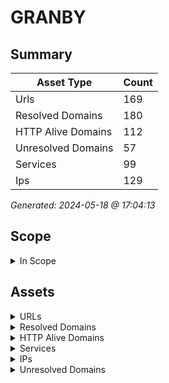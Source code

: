 # GRANBY

## Summary

| Asset Type | Count |
|------------|-------|
|Urls|169|
|Resolved Domains|180|
|HTTP Alive Domains|112|
|Unresolved Domains|57|
|Services|99|
|Ips|129|

*Generated: 2024-05-18 @ 17:04:13*

## Scope

<details>
  <summary>In Scope</summary>

- *.jagranby.com
- *.villegranby.net
- *.granbymultisport.com
- *.ville.granby.qc.ca
- *.vccgranby.org
- *.palace.qc.ca
- *.tourismegranby.com
- *.granbymultisports.com
- *.gmsgranby.org
- *.granby.ca
- *.complexeartopex.com
- *.granbymultisports.org
- *.cinlb.org
- *.couleursurbaines.com
- *.couleursurbaines.ca
- *.cdctgranbyregion.com
- *.granbymultisport.ca
- *.granbymultisports.ca
- jagranby.com
- villegranby.net
- granbymultisport.com
- ville.granby.qc.ca
- vccgranby.org
- palace.qc.ca
- tourismegranby.com
- granbymultisports.com
- gmsgranby.org
- granby.ca
- complexeartopex.com
- granbymultisports.org
- cinlb.org
- couleursurbaines.com
- couleursurbaines.ca
- cdctgranbyregion.com
- granbymultisport.ca
- granbymultisports.ca

</details>

## Assets

<details>
  <summary>URLs</summary>

| URL | StatusCode | Title | Location | Techs |
|-----|------------|-------|----------|-------|
| http://alerte.granby.ca:80 | 302 | Document | https://granby.omnivigil.com | ['microsoft_asp.net', 'iis:10.0', 'windows_server'] |
| http://apps.granby.ca:80 | 200 | Ville | N/A | ['microsoft_asp.net', 'iis:10.0', 'windows_server'] |
| http://autodiscover.cdctgranbyregion.com:80 | N/A | N/A | N/A | ['microsoft_asp.net', 'iis:10.0', 'windows_server'] |
| http://autodiscover.cinlb.org:80 | N/A | N/A | N/A | ['microsoft_asp.net', 'iis:10.0', 'windows_server'] |
| http://autodiscover.granby.ca:80 | N/A | N/A | N/A | ['microsoft_asp.net', 'iis:10.0', 'windows_server'] |
| http://autodiscover.granbymultisports.org:80 | N/A | N/A | N/A | ['microsoft_asp.net', 'iis:10.0', 'windows_server'] |
| http://autodiscover.palace.qc.ca:80 | N/A | N/A | N/A | ['microsoft_asp.net', 'iis:10.0', 'windows_server'] |
| http://autodiscover.tourismegranby.com:80 | N/A | N/A | N/A | ['microsoft_asp.net', 'iis:10.0', 'windows_server'] |
| http://autodiscover.vccgranby.org:80 | N/A | N/A | N/A | ['microsoft_asp.net', 'iis:10.0', 'windows_server'] |
| http://autodiscover.ville.granby.qc.ca:80 | N/A | N/A | N/A | ['microsoft_asp.net', 'iis:10.0', 'windows_server'] |
| http://biblio.granby.ca:80 | 308 | 308 | https://biblio.granby.ca | [] |
| http://biblio.ville.granby.qc.ca:80 | 301 | 301 | https://biblio.granby.ca/ | [] |
| http://cadg-portes-ouvertes.granby.ca:8084 | 200 | Apache | N/A | [] |
| http://cadg.granby.ca:80 | N/A | N/A | N/A | ['microsoft_asp.net', 'iis:10.0', 'windows_server'] |
| http://catalogue.granby.ca:80 | 302 | Document | https://gran.ent.sirsidynix.net/client/fr_CA/general | ['microsoft_asp.net', 'iis:10.0', 'windows_server'] |
| http://cinlb.org:80 | 301 | 301 | https://cinlb.org/ | nginx |
| http://click.mail.palace.qc.ca:80 | N/A | N/A | N/A | [] |
| http://cloud.mail.palace.qc.ca:80 | 404 | 404 | N/A | [] |
| http://complexeartopex.com:80 | N/A | N/A | N/A | apache_http_server |
| http://contact.granby.ca:80 | 403 | 403 | N/A | ['microsoft_asp.net', 'iis:10.0', 'windows_server'] |
| http://contact.ville.granby.qc.ca:80 | 403 | 403 | N/A | ['microsoft_asp.net', 'iis:10.0', 'windows_server'] |
| http://couleursurbaines.ca:80 | N/A | N/A | N/A | ['php:5.4.9', 'apache_http_server:2.2.22', 'ubuntu'] |
| http://couleursurbaines.com:80 | N/A | N/A | N/A | ['php:5.4.9', 'apache_http_server:2.2.22', 'ubuntu'] |
| http://cpanel.granbymultisports.ca:80 | N/A | N/A | N/A | apache_http_server |
| http://cpcalendars.granbymultisports.ca:80 | N/A | N/A | N/A | [] |
| http://cpcontacts.granbymultisports.ca:80 | N/A | N/A | N/A | [] |
| http://emplois.granby.ca:80 | N/A | N/A | N/A | ['microsoft_asp.net', 'iis:10.0', 'windows_server'] |
| http://esri.granby.ca:80 | 200 | IIS | N/A | ['microsoft_asp.net', 'iis:8.5', 'windows_server'] |
| http://esri.ville.granby.qc.ca:80 | 200 | IIS | N/A | ['microsoft_asp.net', 'iis:8.5', 'windows_server'] |
| http://gmsgranby.org:80 | N/A | N/A | N/A | [] |
| http://granby.ca:80 | 308 | 308 | https://granby.ca | [] |
| http://granbymultisport.ca:80 | N/A | N/A | N/A | ['php:5.4.9', 'apache_http_server:2.2.22', 'ubuntu'] |
| http://granbymultisport.com:80 | N/A | N/A | N/A | ['php:5.4.9', 'apache_http_server:2.2.22', 'ubuntu'] |
| http://granbymultisports.ca:80 | N/A | N/A | N/A | apache_http_server |
| http://granbymultisports.com:80 | N/A | N/A | N/A | ['php:5.4.9', 'apache_http_server:2.2.22', 'ubuntu'] |
| http://image.mail.palace.qc.ca:80 | 403 | Access | N/A | [] |
| http://images.granby.ca:80 | 403 | 403 | N/A | apache_http_server |
| http://impression.granby.ca:80 | 302 | Document | https://papercut.granby.ca:9192/ | ['microsoft_asp.net', 'iis:10.0', 'windows_server'] |
| http://incendie.granby.ca:80 | 308 | 308 | https://incendie.granby.ca | [] |
| http://jagranby.com:80 | N/A | N/A | N/A | ['react', 'hsts', 'wix'] |
| http://jagranby.com:82 | N/A | N/A | N/A | ['react', 'hsts', 'wix'] |
| http://mail.granbymultisports.ca:80 | N/A | N/A | N/A | apache_http_server |
| http://osx.granby.ca:80 | 200 | macOS | N/A | ['unix', 'apache_http_server:2.4.48'] |
| http://osx.ville.granby.qc.ca:80 | 200 | macOS | N/A | ['unix', 'apache_http_server:2.4.48'] |
| http://palace.qc.ca:80 | 200 | Page | N/A | ['microsoft_asp.net', 'iis:8.0', 'windows_server'] |
| http://portail.cinlb.org:80 | 301 | 301 | https://portail.cinlb.org/ | nginx |
| http://preprod.tourismegranby.com:80 | 301 | 301 | https://preprod.tourismegranby.com/ | litespeed |
| http://s27-14.ville.granby.qc.ca:80 | 403 | 403 | N/A | ['microsoft_asp.net', 'iis:10.0', 'windows_server'] |
| http://s27-42.ville.granby.qc.ca:80 | 301 | 301 | https://taxibus.granby.ca/ | apache_http_server |
| http://s27-62.ville.granby.qc.ca:80 | 200 | macOS | N/A | ['unix', 'apache_http_server:2.4.48'] |
| http://support.granby.ca:80 | N/A | N/A | N/A | ['microsoft_asp.net', 'iis:10.0', 'windows_server'] |
| http://taxibus.granby.ca:80 | 301 | 301 | https://taxibus.granby.ca/ | apache_http_server |
| http://taxibus.ville.granby.qc.ca:80 | 301 | 301 | https://taxibus.granby.ca/ | apache_http_server |
| http://tourismegranby.com:80 | N/A | N/A | N/A | ['microsoft_asp.net', 'iis:8.0', 'windows_server'] |
| http://vccgranby.org:80 | N/A | N/A | N/A | ['react', 'hsts', 'wix'] |
| http://vccgranby.org:82 | N/A | N/A | N/A | ['react', 'hsts', 'wix'] |
| http://view.mail.palace.qc.ca:80 | N/A | N/A | N/A | [] |
| http://ville.granby.qc.ca:80 | 301 | 301 | https://granby.ca/ | [] |
| http://wallace.granby.ca:80 | 308 | 308 | https://wallace.granby.ca | [] |
| http://webdisk.granbymultisports.ca:80 | N/A | N/A | N/A | [] |
| http://webmail.granbymultisports.ca:80 | N/A | N/A | N/A | apache_http_server |
| http://www.biblio.granby.ca:80 | 301 | 301 | https://biblio.granby.ca/ | [] |
| http://www.biblio.ville.granby.qc.ca:80 | 301 | 301 | https://biblio.granby.ca/ | [] |
| http://www.cinlb.org:80 | 301 | 301 | https://cinlb.org/ | nginx |
| http://www.complexeartopex.com:80 | N/A | N/A | N/A | apache_http_server |
| http://www.couleursurbaines.ca:80 | N/A | N/A | N/A | ['php:5.4.9', 'apache_http_server:2.2.22', 'ubuntu'] |
| http://www.couleursurbaines.com:80 | N/A | N/A | N/A | ['php:5.4.9', 'apache_http_server:2.2.22', 'ubuntu'] |
| http://www.gmsgranby.org:80 | N/A | N/A | N/A | [] |
| http://www.granby.ca:80 | 301 | 301 | https://granby.ca/ | [] |
| http://www.granbymultisport.ca:80 | N/A | N/A | N/A | ['php:5.4.9', 'apache_http_server:2.2.22', 'ubuntu'] |
| http://www.granbymultisport.com:80 | N/A | N/A | N/A | ['php:5.4.9', 'apache_http_server:2.2.22', 'ubuntu'] |
| http://www.granbymultisports.ca:80 | N/A | N/A | N/A | apache_http_server |
| http://www.granbymultisports.com:80 | N/A | N/A | N/A | ['php:5.4.9', 'apache_http_server:2.2.22', 'ubuntu'] |
| http://www.jagranby.com:80 | N/A | N/A | N/A | ['google_cloud_cdn', 'google_cloud', 'hsts', 'react', 'wix'] |
| http://www.palace.qc.ca:80 | 200 | Page | N/A | ['microsoft_asp.net', 'iis:8.0', 'windows_server'] |
| http://www.tourismegranby.com:80 | 200 | Page | N/A | ['microsoft_asp.net', 'iis:8.0', 'windows_server'] |
| http://www.vccgranby.org:80 | N/A | N/A | N/A | ['google_cloud_cdn', 'google_cloud', 'hsts', 'react', 'wix'] |
| http://www.ville.granby.qc.ca:80 | 301 | 301 | https://granby.ca/ | [] |
| https://alerte.granby.ca:443 | 302 | Document | https://granby.omnivigil.com | ['microsoft_asp.net', 'iis:10.0', 'windows_server'] |
| https://apps.granby.ca:443 | 200 | Ville | N/A | ['microsoft_asp.net', 'iis:10.0', 'windows_server'] |
| https://auth.granby.ca:443 | N/A | N/A | N/A | [] |
| https://biblio-mazaam-com.ezproxy.granby.ca:443 | N/A | N/A | N/A | ezproxy |
| https://biblio.granby.ca:443 | 301 | 301 | http://biblio.granby.ca/fr/paul-o-trepanier | hsts |
| https://biblio.toutapprendre.com.ezproxy.granby.ca:443 | N/A | N/A | N/A | ezproxy |
| https://biblio.toutapprendre.com.ezproxy.ville.granby.qc.ca:443 | N/A | N/A | N/A | ezproxy |
| https://biblio.ville.granby.qc.ca:443 | 301 | 301 | https://biblio.granby.ca/ | hsts |
| https://biblioqc.ululab.com.ezproxy.granby.ca:443 | N/A | N/A | N/A | ezproxy |
| https://cadg-portes-ouvertes.granby.ca:443 | 200 | Apache2 | N/A | apache_http_server |
| https://cadg-portes-ouvertes.granby.ca:8443 | 200 | Apache | N/A | [] |
| https://cadg.granby.ca:443 | N/A | N/A | N/A | ['microsoft_asp.net', 'iis:10.0', 'windows_server'] |
| https://carte.granby.ca:443 | 200 | IIS | N/A | ['microsoft_asp.net', 'iis:10.0', 'windows_server'] |
| https://catalogue.granby.ca:443 | 302 | Document | https://gran.ent.sirsidynix.net/client/fr_CA/general | ['microsoft_asp.net', 'iis:10.0', 'windows_server'] |
| https://cinlb.org:443 | 200 | Accueil | N/A | ['mysql', 'elementor:3.20.3', 'nginx', 'php:8.2.19', 'wordpress:6.4.4'] |
| https://cinlb.org:8443 | N/A | N/A | N/A | [] |
| https://click.mail.palace.qc.ca:443 | 403 | 403 | N/A | hsts |
| https://cloud.mail.palace.qc.ca:443 | 404 | 404 | N/A | [] |
| https://contact.granby.ca:443 | 403 | 403 | N/A | ['microsoft_asp.net', 'iis:10.0', 'windows_server'] |
| https://contact.ville.granby.qc.ca:443 | 403 | 403 | N/A | ['microsoft_asp.net', 'iis:10.0', 'windows_server'] |
| https://cpanel.granbymultisports.ca:443 | 200 | cPanel | N/A | ['hsts', 'apache_http_server', 'cpanel'] |
| https://cpcalendars.granbymultisports.ca:443 | N/A | N/A | N/A | ['hsts', 'basic'] |
| https://cpcontacts.granbymultisports.ca:443 | N/A | N/A | N/A | ['hsts', 'basic'] |
| https://emplois.granby.ca:443 | N/A | N/A | N/A | ['microsoft_asp.net', 'iis:10.0', 'windows_server'] |
| https://esri.granby.ca:443 | 200 | IIS | N/A | ['microsoft_asp.net', 'iis:8.5', 'windows_server'] |
| https://esri.ville.granby.qc.ca:443 | 404 | Not | N/A | microsoft_httpapi:2.0 |
| https://ezproxy.granby.ca:443 | N/A | N/A | N/A | ezproxy |
| https://ezproxy.ville.granby.qc.ca:443 | N/A | N/A | N/A | ezproxy |
| https://gr.bvdep.com.ezproxy.granby.ca:443 | N/A | N/A | N/A | ezproxy |
| https://gr.bvdep.com.ezproxy.ville.granby.qc.ca:443 | N/A | N/A | N/A | ezproxy |
| https://granby-naxosmusiclibrary-com.ezproxy.granby.ca:443 | N/A | N/A | N/A | ezproxy |
| https://granby.ca:443 | 301 | 301 | http://granby.ca/fr/accueil | hsts |
| https://granbymultisports.ca:443 | 200 | Granby | N/A | ['google_tag_manager', 'apache_http_server', 'hsts', 'mysql', 'php', 'site_kit:1.126.0', 'wp_rocket', 'wordpress'] |
| https://grc.bvdep.com.ezproxy.granby.ca:443 | N/A | N/A | N/A | ezproxy |
| https://grc.bvdep.com.ezproxy.ville.granby.qc.ca:443 | N/A | N/A | N/A | ezproxy |
| https://hdvsrvipoffice.granby.ca:443 | N/A | N/A | N/A | hsts |
| https://image.mail.palace.qc.ca:443 | 403 | Access | N/A | [] |
| https://images.granby.ca:443 | 403 | 403 | N/A | apache_http_server |
| https://impression.granby.ca:443 | 302 | Document | https://papercut.granby.ca:9192/ | ['microsoft_asp.net', 'iis:10.0', 'windows_server'] |
| https://incendie.granby.ca:443 | 301 | 301 | https://granby.ca/fr/service-incendies/division-prevention | hsts |
| https://inscriptions.granby.ca:443 | N/A | N/A | N/A | ['iis:10.0', 'hsts', 'microsoft_asp.net', 'windows_server'] |
| https://jagranby.com:443 | N/A | N/A | N/A | ['react', 'hsts', 'wix'] |
| https://junior.bvdep.com.ezproxy.granby.ca:443 | N/A | N/A | N/A | ezproxy |
| https://junior.bvdep.com.ezproxy.ville.granby.qc.ca:443 | N/A | N/A | N/A | ezproxy |
| https://junior.universalis-edu.com.ezproxy.granby.ca:443 | N/A | N/A | N/A | ezproxy |
| https://login.ezproxy.granby.ca:443 | N/A | N/A | N/A | ezproxy |
| https://mail.granbymultisports.ca:443 | N/A | N/A | N/A | ['hsts', 'apache_http_server'] |
| https://nouveau.eureka.cc.ezproxy.granby.ca:443 | N/A | N/A | N/A | ezproxy |
| https://nouveau.eureka.cc.ezproxy.ville.granby.qc.ca:443 | N/A | N/A | N/A | ezproxy |
| https://osx.granby.ca:443 | 200 | macOS | N/A | ['unix', 'apache_http_server:2.4.48'] |
| https://osx.ville.granby.qc.ca:443 | 200 | macOS | N/A | ['unix', 'apache_http_server:2.4.48'] |
| https://portail.cinlb.org:443 | N/A | N/A | N/A | ['plesk', 'nginx'] |
| https://portail.cinlb.org:8443 | N/A | N/A | N/A | [] |
| https://preprod.tourismegranby.com:443 | N/A | N/A | N/A | ['litespeed', 'http/3', 'litespeed_cache', 'php:7.4.33'] |
| https://s27-14.ville.granby.qc.ca:443 | 200 | IIS | N/A | ['microsoft_asp.net', 'iis:10.0', 'windows_server'] |
| https://s27-41.ville.granby.qc.ca:443 | N/A | N/A | N/A | ['windows_server', 'iis:10.0'] |
| https://s27-42.ville.granby.qc.ca:443 | N/A | N/A | N/A | ['java', 'glassfish', 'java_servlet:3.1', 'javaserver_pages:2.3'] |
| https://s27-45.ville.granby.qc.ca:443 | N/A | N/A | N/A | ezproxy |
| https://s27-55.ville.granby.qc.ca:443 | N/A | N/A | N/A | ['iis:10.0', 'hsts', 'microsoft_asp.net', 'windows_server'] |
| https://s27-6.ville.granby.qc.ca:443 | N/A | N/A | N/A | hsts |
| https://s27-61.ville.granby.qc.ca:443 | 403 | CSRF | N/A | bootstrap |
| https://s27-62.ville.granby.qc.ca:443 | 200 | macOS | N/A | ['unix', 'apache_http_server:2.4.48'] |
| https://support.granby.ca:443 | N/A | N/A | N/A | ['microsoft_asp.net', 'iis:10.0', 'windows_server'] |
| https://tapiro.taptouche.com.ezproxy.granby.ca:443 | N/A | N/A | N/A | ezproxy |
| https://taxibus.granby.ca:443 | N/A | N/A | N/A | ['java', 'glassfish', 'java_servlet:3.1', 'javaserver_pages:2.3'] |
| https://taxibus.ville.granby.qc.ca:443 | N/A | N/A | N/A | ['java', 'glassfish', 'java_servlet:3.1', 'javaserver_pages:2.3'] |
| https://vccgranby.org:443 | N/A | N/A | N/A | ['react', 'hsts', 'wix'] |
| https://view.mail.palace.qc.ca:443 | 302 | Object | /Error.aspx | hsts |
| https://ville.granby.qc.ca:443 | 301 | 301 | https://granby.ca/ | hsts |
| https://wallace.granby.ca:443 | N/A | N/A | N/A | ['java', 'hsts'] |
| https://webdisk.granbymultisports.ca:443 | N/A | N/A | N/A | ['hsts', 'basic'] |
| https://webmail.granby.ca:443 | N/A | N/A | N/A | ['windows_server', 'iis:10.0'] |
| https://webmail.granbymultisports.ca:443 | 200 | Webmail | N/A | ['hsts', 'apache_http_server'] |
| https://webmail.ville.granby.qc.ca:443 | N/A | N/A | N/A | ['windows_server', 'iis:10.0'] |
| https://www.biblio.granby.ca:443 | 301 | 301 | https://biblio.granby.ca/ | hsts |
| https://www.biblio.ville.granby.qc.ca:443 | 301 | 301 | https://biblio.granby.ca/ | hsts |
| https://www.cinlb.org:443 | 301 | 301 | https://cinlb.org/ | nginx |
| https://www.cinlb.org:8443 | N/A | N/A | N/A | [] |
| https://www.genealogiequebec.com.ezproxy.granby.ca:443 | N/A | N/A | N/A | ezproxy |
| https://www.genealogiequebec.com.ezproxy.ville.granby.qc.ca:443 | N/A | N/A | N/A | ezproxy |
| https://www.granby.ca:443 | 301 | 301 | https://granby.ca/ | hsts |
| https://www.granbymultisports.ca:443 | N/A | N/A | N/A | ['hsts', 'apache_http_server'] |
| https://www.jagranby.com:443 | 200 | Jeunes | N/A | ['google_cloud_cdn', 'google_cloud', 'hsts', 'http/3', 'react', 'wix'] |
| https://www.mesaieux.com.ezproxy.granby.ca:443 | N/A | N/A | N/A | ezproxy |
| https://www.mesaieux.com.ezproxy.ville.granby.qc.ca:443 | N/A | N/A | N/A | ezproxy |
| https://www.prdh-igd.com.ezproxy.granby.ca:443 | N/A | N/A | N/A | ezproxy |
| https://www.rbdigital.com.ezproxy.granby.ca:443 | N/A | N/A | N/A | ezproxy |
| https://www.rbdigital.com.ezproxy.ville.granby.qc.ca:443 | N/A | N/A | N/A | ezproxy |
| https://www.tourismegranby.com:443 | N/A | N/A | N/A | ['litespeed', 'http/3', 'php:7.4.33'] |
| https://www.vccgranby.org:443 | 200 | Vie | N/A | ['google_cloud_cdn', 'google_cloud', 'hsts', 'react', 'wix'] |
| https://www.ville.granby.qc.ca:443 | 301 | 301 | https://granby.ca/ | hsts |

</details>

<details>
  <summary>Resolved Domains</summary>

| Domain | Resolved | Alive | Last HTTP Test | IPs | Found Date |
|--------|----------|-------|----------------|-----|------------|
| alerte.granby.ca | true | true | 20240517 | 69.196.25.243 | 20240516 | 
| apps.granby.ca | true | true | 20240517 | 69.196.25.243 | 20240516 | 
| auth.granby.ca | true | true | 20240517 | 69.196.27.61 | 20240516 | 
| autodiscover.cdctgranbyregion.com | true | true | 20240517 | 40.99.226.216,52.96.215.8,40.99.226.248,40.99.226.200 | 20240516 | 
| autodiscover.cinlb.org | true | true | 20240517 | 52.96.215.88,40.99.227.88,52.96.230.88,40.99.227.104,40.99.164.88,40.99.226.184,52.96.215.8,52.96.230.248 | 20240516 | 
| autodiscover.granby.ca | true | true | 20240517 | 40.99.227.56,52.96.230.216,40.99.226.152,40.99.227.8 | 20240516 | 
| autodiscover.granbymultisports.org | true | true | 20240517 | 52.96.230.88,40.99.227.40,40.99.226.216,40.99.163.248 | 20240516 | 
| autodiscover.palace.qc.ca | true | true | 20240517 | 52.96.88.248,40.99.164.104,40.99.164.88,40.99.227.24 | 20240516 | 
| autodiscover.tourismegranby.com | true | true | 20240517 | 52.96.97.136,52.96.189.8,52.96.186.168,52.96.122.56,52.96.40.120,52.96.222.184,52.96.97.168,52.96.28.8 | 20240516 | 
| autodiscover.vccgranby.org | true | true | 20240517 | 52.96.181.248,52.96.97.152,52.96.165.136,52.96.165.216,52.96.184.56,52.96.37.40,52.96.122.88,52.96.165.40 | 20240516 | 
| autodiscover.ville.granby.qc.ca | true | true | 20240517 | 52.96.215.24,52.96.215.56,52.96.88.200,52.96.50.136 | 20240516 | 
| biblio-mazaam-com.ezproxy.granby.ca | true | true | 20240517 | 69.196.27.45 | 20240516 | 
| biblio.granby.ca | true | true | 20240517 | 20.175.128.225 | 20240516 | 
| biblio.toutapprendre.com.ezproxy.granby.ca | true | true | 20240517 | 69.196.27.45 | 20240516 | 
| biblio.toutapprendre.com.ezproxy.ville.granby.qc.ca | true | true | 20240517 | 69.196.27.45 | 20240516 | 
| biblio.ville.granby.qc.ca | true | true | 20240517 | 20.175.128.225 | 20240516 | 
| biblioqc.ululab.com.ezproxy.granby.ca | true | true | 20240517 | 69.196.27.45 | 20240516 | 
| cadg-portes-ouvertes.granby.ca | true | true | 20240517 | 51.79.20.129 | 20240516 | 
| cadg.granby.ca | true | true | 20240517 | 69.196.25.243 | 20240516 | 
| carte.granby.ca | true | true | 20240517 | 205.151.209.52 | 20240516 | 
| catalogue.granby.ca | true | true | 20240517 | 69.196.25.243 | 20240516 | 
| cdctgranbyregion.com | true | false | 20240517 | 69.16.231.58 | 20240516 | 
| cinlb.org | true | true | 20240517 | 198.27.81.24 | 20240516 | 
| click.mail.palace.qc.ca | true | true | 20240517 | 128.245.146.186 | 20240516 | 
| cloud.mail.palace.qc.ca | true | true | 20240517 | 128.245.131.91 | 20240516 | 
| complexeartopex.com | true | true | 20240517 | 34.198.182.201 | 20240516 | 
| contact.granby.ca | true | true | 20240517 | 69.196.25.243 | 20240516 | 
| contact.ville.granby.qc.ca | true | true | 20240517 | 69.196.25.243 | 20240516 | 
| couleursurbaines.ca | true | true | 20240517 | 54.236.162.93 | 20240516 | 
| couleursurbaines.com | true | true | 20240517 | 54.236.162.93 | 20240516 | 
| cpanel.granbymultisports.ca | true | true | 20240517 | 72.10.173.218 | 20240516 | 
| cpcalendars.granbymultisports.ca | true | true | 20240517 | 72.10.173.218 | 20240516 | 
| cpcontacts.granbymultisports.ca | true | true | 20240517 | 72.10.173.218 | 20240516 | 
| docutheque-ws.granby.ca | true | false | 20240517 | 205.151.209.62 | 20240516 | 
| emplois.granby.ca | true | true | 20240517 | 69.196.25.243 | 20240516 | 
| esri.granby.ca | true | true | 20240517 | 205.151.209.49 | 20240516 | 
| esri.ville.granby.qc.ca | true | true | 20240517 | 205.151.209.49 | 20240516 | 
| extranet.granby.ca | true | false | 20240517 | 69.196.27.2 | 20240516 | 
| extranet.ville.granby.qc.ca | true | false | 20240517 | 69.196.27.2 | 20240516 | 
| extranet.villegranby.net | true | false | 20240517 | 69.196.27.2 | 20240516 | 
| extranetsp.granby.ca | true | false | 20240517 | 69.196.27.8 | 20240516 | 
| ezproxy.granby.ca | true | true | 20240517 | 69.196.27.45 | 20240516 | 
| ezproxy.ville.granby.qc.ca | true | true | 20240517 | 69.196.27.45 | 20240516 | 
| fme.granby.ca | true | false | 20240517 | 205.151.209.58 | 20240516 | 
| ftp.granby.ca | true | false | 20240517 | 69.196.27.54 | 20240516 | 
| gmsgranby.org | true | true | 20240517 | 130.61.69.238 | 20240516 | 
| gr.bvdep.com.ezproxy.granby.ca | true | true | 20240517 | 69.196.27.45 | 20240516 | 
| gr.bvdep.com.ezproxy.ville.granby.qc.ca | true | true | 20240517 | 69.196.27.45 | 20240516 | 
| granby-naxosmusiclibrary-com.ezproxy.granby.ca | true | true | 20240517 | 69.196.27.45 | 20240516 | 
| granby.ca | true | true | 20240517 | 20.175.128.225 | 20240516 | 
| granbymultisport.ca | true | true | 20240517 | 54.236.162.93 | 20240516 | 
| granbymultisport.com | true | true | 20240517 | 54.236.162.93 | 20240516 | 
| granbymultisports.ca | true | true | 20240517 | 72.10.173.218 | 20240516 | 
| granbymultisports.com | true | true | 20240517 | 54.236.162.93 | 20240516 | 
| granbymultisports.org | true | false | 20240517 | 69.196.27.11,127.0.0.1 | 20240516 | 
| grc.bvdep.com.ezproxy.granby.ca | true | true | 20240517 | 69.196.27.45 | 20240516 | 
| grc.bvdep.com.ezproxy.ville.granby.qc.ca | true | true | 20240517 | 69.196.27.45 | 20240516 | 
| hdvsrvipoffice.granby.ca | true | true | 20240517 | 205.151.209.56 | 20240516 | 
| image.mail.palace.qc.ca | true | true | 20240517 | 23.205.255.70 | 20240516 | 
| images.granby.ca | true | true | 20240517 | 64.34.156.165 | 20240516 | 
| impression.granby.ca | true | true | 20240517 | 69.196.25.243 | 20240516 | 
| incendie.granby.ca | true | true | 20240517 | 20.175.128.225 | 20240516 | 
| inscriptionludik.granby.ca | true | false | 20240517 | 69.196.27.53 | 20240516 | 
| inscriptionludik.ville.granby.qc.ca | true | false | 20240517 | 69.196.27.53 | 20240516 | 
| inscriptions.granby.ca | true | true | 20240517 | 69.196.27.55 | 20240516 | 
| jagranby.com | true | true | 20240517 | 185.230.63.186,185.230.63.171,185.230.63.107 | 20240516 | 
| junior.bvdep.com.ezproxy.granby.ca | true | true | 20240517 | 69.196.27.45 | 20240516 | 
| junior.bvdep.com.ezproxy.ville.granby.qc.ca | true | true | 20240517 | 69.196.27.45 | 20240516 | 
| junior.universalis-edu.com.ezproxy.granby.ca | true | true | 20240517 | 69.196.27.45 | 20240516 | 
| login.ezproxy.granby.ca | true | true | 20240517 | 69.196.27.45 | 20240516 | 
| mail.granbymultisports.ca | true | true | 20240517 | 72.10.173.218 | 20240516 | 
| mail.vccgranby.org | true | false | 20240517 | 69.196.27.37 | 20240516 | 
| mail1.granby.ca | true | false | 20240517 | 69.196.27.40 | 20240516 | 
| mail2.ville.granby.qc.ca | true | false | 20240517 | 69.196.27.37 | 20240516 | 
| nouveau.eureka.cc.ezproxy.granby.ca | true | true | 20240517 | 69.196.27.45 | 20240516 | 
| nouveau.eureka.cc.ezproxy.ville.granby.qc.ca | true | true | 20240517 | 69.196.27.45 | 20240516 | 
| osx.granby.ca | true | true | 20240517 | 69.196.27.62 | 20240516 | 
| osx.ville.granby.qc.ca | true | true | 20240517 | 69.196.27.62 | 20240516 | 
| palace.qc.ca | true | true | 20240517 | 52.54.92.195 | 20240516 | 
| portail.cinlb.org | true | true | 20240517 | 192.99.15.209 | 20240516 | 
| preprod.tourismegranby.com | true | true | 20240517 | 158.69.17.240 | 20240516 | 
| s27-1.ville.granby.qc.ca | true | false | 20240517 | 69.192.27.1 | 20240516 | 
| s27-10.ville.granby.qc.ca | true | false | 20240517 | 69.196.27.10 | 20240516 | 
| s27-11.ville.granby.qc.ca | true | false | 20240517 | 69.196.27.11 | 20240516 | 
| s27-12.ville.granby.qc.ca | true | false | 20240517 | 69.196.27.12 | 20240516 | 
| s27-13.ville.granby.qc.ca | true | false | 20240517 | 69.196.27.13 | 20240516 | 
| s27-14.ville.granby.qc.ca | true | true | 20240517 | 69.196.27.14 | 20240516 | 
| s27-15.ville.granby.qc.ca | true | false | 20240517 | 69.196.27.15 | 20240516 | 
| s27-16.ville.granby.qc.ca | true | false | 20240517 | 69.196.27.16 | 20240516 | 
| s27-17.ville.granby.qc.ca | true | false | 20240517 | 69.196.27.17 | 20240516 | 
| s27-18.ville.granby.qc.ca | true | false | 20240517 | 69.196.27.18 | 20240516 | 
| s27-19.ville.granby.qc.ca | true | false | 20240517 | 69.196.27.19 | 20240516 | 
| s27-2.ville.granby.qc.ca | true | false | 20240517 | 69.196.27.2 | 20240516 | 
| s27-20.ville.granby.qc.ca | true | false | 20240517 | 69.196.27.20 | 20240516 | 
| s27-21.ville.granby.qc.ca | true | false | 20240517 | 69.196.27.21 | 20240516 | 
| s27-22.ville.granby.qc.ca | true | false | 20240517 | 69.196.27.22 | 20240516 | 
| s27-23.ville.granby.qc.ca | true | false | 20240517 | 69.196.27.23 | 20240516 | 
| s27-24.ville.granby.qc.ca | true | false | 20240517 | 69.196.27.24 | 20240516 | 
| s27-25.ville.granby.qc.ca | true | false | 20240517 | 69.196.27.25 | 20240516 | 
| s27-26.ville.granby.qc.ca | true | false | 20240517 | 69.196.27.26 | 20240516 | 
| s27-27.ville.granby.qc.ca | true | false | 20240517 | 69.196.27.27 | 20240516 | 
| s27-28.ville.granby.qc.ca | true | false | 20240517 | 69.196.27.28 | 20240516 | 
| s27-29.ville.granby.qc.ca | true | false | 20240517 | 69.196.27.29 | 20240516 | 
| s27-3.ville.granby.qc.ca | true | false | 20240517 | 69.196.27.3 | 20240516 | 
| s27-30.ville.granby.qc.ca | true | false | 20240517 | 69.196.27.30 | 20240516 | 
| s27-31.ville.granby.qc.ca | true | false | 20240517 | 69.196.27.31 | 20240516 | 
| s27-32.ville.granby.qc.ca | true | false | 20240517 | 69.196.27.32 | 20240516 | 
| s27-33.ville.granby.qc.ca | true | false | 20240517 | 69.196.27.33 | 20240516 | 
| s27-34.ville.granby.qc.ca | true | false | 20240517 | 69.196.27.34 | 20240516 | 
| s27-35.ville.granby.qc.ca | true | false | 20240517 | 69.196.27.35 | 20240516 | 
| s27-36.ville.granby.qc.ca | true | false | 20240517 | 69.196.27.36 | 20240516 | 
| s27-4.ville.granby.qc.ca | true | false | 20240517 | 69.196.27.4 | 20240516 | 
| s27-41.ville.granby.qc.ca | true | true | 20240517 | 69.196.27.41 | 20240516 | 
| s27-42.ville.granby.qc.ca | true | true | 20240517 | 69.196.27.42 | 20240516 | 
| s27-43.ville.granby.qc.ca | true | false | 20240517 | 69.196.27.43 | 20240516 | 
| s27-44.ville.granby.qc.ca | true | false | 20240517 | 69.196.27.44 | 20240516 | 
| s27-45.ville.granby.qc.ca | true | true | 20240517 | 69.196.27.45 | 20240516 | 
| s27-46.ville.granby.qc.ca | true | false | 20240517 | 69.196.27.46 | 20240516 | 
| s27-48.ville.granby.qc.ca | true | false | 20240517 | 69.196.27.48 | 20240516 | 
| s27-49.ville.granby.qc.ca | true | false | 20240517 | 69.196.27.49 | 20240516 | 
| s27-5.ville.granby.qc.ca | true | false | 20240517 | 69.196.27.5 | 20240516 | 
| s27-50.ville.granby.qc.ca | true | false | 20240517 | 69.196.27.50 | 20240516 | 
| s27-51.ville.granby.qc.ca | true | false | 20240517 | 69.196.27.51 | 20240516 | 
| s27-53.ville.granby.qc.ca | true | false | 20240517 | 69.196.27.53 | 20240516 | 
| s27-54.ville.granby.qc.ca | true | false | 20240517 | 69.196.27.54 | 20240516 | 
| s27-55.ville.granby.qc.ca | true | true | 20240517 | 69.196.27.55 | 20240516 | 
| s27-56.ville.granby.qc.ca | true | false | 20240517 | 69.196.27.56 | 20240516 | 
| s27-57.ville.granby.qc.ca | true | false | 20240517 | 69.196.27.57 | 20240516 | 
| s27-58.ville.granby.qc.ca | true | false | 20240517 | 69.196.27.58 | 20240516 | 
| s27-59.ville.granby.qc.ca | true | false | 20240517 | 69.196.27.59 | 20240516 | 
| s27-6.ville.granby.qc.ca | true | true | 20240517 | 69.196.27.6 | 20240516 | 
| s27-60.ville.granby.qc.ca | true | false | 20240517 | 69.196.27.60 | 20240516 | 
| s27-61.ville.granby.qc.ca | true | true | 20240517 | 69.196.27.61 | 20240516 | 
| s27-62.ville.granby.qc.ca | true | true | 20240517 | 69.196.27.62 | 20240516 | 
| s27-63.ville.granby.qc.ca | true | false | 20240517 | 69.196.27.63 | 20240516 | 
| s27-7.ville.granby.qc.ca | true | false | 20240517 | 69.196.27.7 | 20240516 | 
| s27-8.ville.granby.qc.ca | true | false | 20240517 | 69.196.27.8 | 20240516 | 
| s27-9.ville.granby.qc.ca | true | false | 20240517 | 69.196.27.9 | 20240516 | 
| support.granby.ca | true | true | 20240517 | 69.196.25.243 | 20240516 | 
| tapiro.taptouche.com.ezproxy.granby.ca | true | true | 20240517 | 69.196.27.45 | 20240516 | 
| taxibus.granby.ca | true | true | 20240517 | 69.196.27.42 | 20240516 | 
| taxibus.ville.granby.qc.ca | true | true | 20240517 | 69.196.27.42 | 20240516 | 
| tourismegranby.com | true | true | 20240517 | 192.95.19.213,52.54.92.195 | 20240516 | 
| vccgranby.org | true | true | 20240517 | 185.230.63.186,185.230.63.107,185.230.63.171 | 20240516 | 
| view.mail.palace.qc.ca | true | true | 20240517 | 128.245.163.180 | 20240516 | 
| ville.granby.qc.ca | true | true | 20240517 | 20.175.128.225 | 20240516 | 
| villegranby.net | true | false | 20240517 | 69.196.27.43 | 20240516 | 
| wallace.granby.ca | true | true | 20240517 | 20.175.128.225 | 20240516 | 
| webdisk.granbymultisports.ca | true | true | 20240517 | 72.10.173.218 | 20240516 | 
| webmail.granby.ca | true | true | 20240517 | 69.196.27.41 | 20240516 | 
| webmail.granbymultisports.ca | true | true | 20240517 | 72.10.173.218 | 20240516 | 
| webmail.ville.granby.qc.ca | true | true | 20240517 | 69.196.27.41 | 20240516 | 
| ww1.cdctgranbyregion.com | true | false | 20240517 | 69.16.231.58 | 20240516 | 
| www.biblio.granby.ca | true | true | 20240517 | 20.175.128.225 | 20240516 | 
| www.biblio.ville.granby.qc.ca | true | true | 20240517 | 20.175.128.225 | 20240516 | 
| www.cdctgranbyregion.com | true | false | 20240517 | 69.16.231.58 | 20240516 | 
| www.cinlb.org | true | true | 20240517 | 198.27.81.24 | 20240516 | 
| www.complexeartopex.com | true | true | 20240517 | 34.198.182.201 | 20240516 | 
| www.couleursurbaines.ca | true | true | 20240517 | 54.236.162.93 | 20240516 | 
| www.couleursurbaines.com | true | true | 20240517 | 54.236.162.93 | 20240516 | 
| www.genealogiequebec.com.ezproxy.granby.ca | true | true | 20240517 | 69.196.27.45 | 20240516 | 
| www.genealogiequebec.com.ezproxy.ville.granby.qc.ca | true | true | 20240517 | 69.196.27.45 | 20240516 | 
| www.gmsgranby.org | true | true | 20240517 | 130.61.69.238 | 20240516 | 
| www.granby.ca | true | true | 20240517 | 20.175.128.225 | 20240516 | 
| www.granbymultisport.ca | true | true | 20240517 | 54.236.162.93 | 20240516 | 
| www.granbymultisport.com | true | true | 20240517 | 54.236.162.93 | 20240516 | 
| www.granbymultisports.ca | true | true | 20240517 | 72.10.173.218 | 20240516 | 
| www.granbymultisports.com | true | true | 20240517 | 54.236.162.93 | 20240516 | 
| www.granbymultisports.org | true | false | 20240517 | 69.196.27.11,127.0.0.1 | 20240516 | 
| www.jagranby.com | true | true | 20240517 | 34.149.87.45 | 20240516 | 
| www.mesaieux.com.ezproxy.granby.ca | true | true | 20240517 | 69.196.27.45 | 20240516 | 
| www.mesaieux.com.ezproxy.ville.granby.qc.ca | true | true | 20240517 | 69.196.27.45 | 20240516 | 
| www.palace.qc.ca | true | true | 20240517 | 52.54.92.195 | 20240516 | 
| www.prdh-igd.com.ezproxy.granby.ca | true | true | 20240517 | 69.196.27.45 | 20240516 | 
| www.rbdigital.com.ezproxy.granby.ca | true | true | 20240517 | 69.196.27.45 | 20240516 | 
| www.rbdigital.com.ezproxy.ville.granby.qc.ca | true | true | 20240517 | 69.196.27.45 | 20240516 | 
| www.tourismegranby.com | true | true | 20240517 | 52.54.92.195,192.95.19.213 | 20240516 | 
| www.vccgranby.org | true | true | 20240517 | 34.149.87.45 | 20240516 | 
| www.ville.granby.qc.ca | true | true | 20240517 | 20.175.128.225 | 20240516 | 
| www.villegranby.net | true | false | 20240517 | 69.196.27.43 | 20240516 | 

</details>

<details>
  <summary>HTTP Alive Domains</summary>

| Domain | HTTP Ports | HTTPS Ports | IPs | Found Date |
|--------|----------|-------|-----|------------|
| alerte.granby.ca | ['80'] | ['443'] | 69.196.25.243 | 20240516 | 
| apps.granby.ca | ['80'] | ['443'] | 69.196.25.243 | 20240516 | 
| auth.granby.ca | [] | ['443'] | 69.196.27.61 | 20240516 | 
| autodiscover.cdctgranbyregion.com | ['80'] | [] | 40.99.226.216,52.96.215.8,40.99.226.248,40.99.226.200 | 20240516 | 
| autodiscover.cinlb.org | ['80'] | [] | 52.96.215.88,40.99.227.88,52.96.230.88,40.99.227.104,40.99.164.88,40.99.226.184,52.96.215.8,52.96.230.248 | 20240516 | 
| autodiscover.granby.ca | ['80'] | [] | 40.99.227.56,52.96.230.216,40.99.226.152,40.99.227.8 | 20240516 | 
| autodiscover.granbymultisports.org | ['80'] | [] | 52.96.230.88,40.99.227.40,40.99.226.216,40.99.163.248 | 20240516 | 
| autodiscover.palace.qc.ca | ['80'] | [] | 52.96.88.248,40.99.164.104,40.99.164.88,40.99.227.24 | 20240516 | 
| autodiscover.tourismegranby.com | ['80'] | [] | 52.96.97.136,52.96.189.8,52.96.186.168,52.96.122.56,52.96.40.120,52.96.222.184,52.96.97.168,52.96.28.8 | 20240516 | 
| autodiscover.vccgranby.org | ['80'] | [] | 52.96.181.248,52.96.97.152,52.96.165.136,52.96.165.216,52.96.184.56,52.96.37.40,52.96.122.88,52.96.165.40 | 20240516 | 
| autodiscover.ville.granby.qc.ca | ['80'] | [] | 52.96.215.24,52.96.215.56,52.96.88.200,52.96.50.136 | 20240516 | 
| biblio-mazaam-com.ezproxy.granby.ca | [] | ['443'] | 69.196.27.45 | 20240516 | 
| biblio.granby.ca | ['80'] | ['443'] | 20.175.128.225 | 20240516 | 
| biblio.toutapprendre.com.ezproxy.granby.ca | [] | ['443'] | 69.196.27.45 | 20240516 | 
| biblio.toutapprendre.com.ezproxy.ville.granby.qc.ca | [] | ['443'] | 69.196.27.45 | 20240516 | 
| biblio.ville.granby.qc.ca | ['80'] | ['443'] | 20.175.128.225 | 20240516 | 
| biblioqc.ululab.com.ezproxy.granby.ca | [] | ['443'] | 69.196.27.45 | 20240516 | 
| cadg-portes-ouvertes.granby.ca | ['8084'] | ['8443', '443'] | 51.79.20.129 | 20240516 | 
| cadg.granby.ca | ['80'] | ['443'] | 69.196.25.243 | 20240516 | 
| carte.granby.ca | [] | ['443'] | 205.151.209.52 | 20240516 | 
| catalogue.granby.ca | ['80'] | ['443'] | 69.196.25.243 | 20240516 | 
| cinlb.org | ['80'] | ['8443', '443'] | 198.27.81.24 | 20240516 | 
| click.mail.palace.qc.ca | ['80'] | 443 | 128.245.146.186 | 20240516 | 
| cloud.mail.palace.qc.ca | ['80'] | ['443'] | 128.245.131.91 | 20240516 | 
| complexeartopex.com | ['80'] | [] | 34.198.182.201 | 20240516 | 
| contact.granby.ca | ['80'] | ['443'] | 69.196.25.243 | 20240516 | 
| contact.ville.granby.qc.ca | ['80'] | ['443'] | 69.196.25.243 | 20240516 | 
| couleursurbaines.ca | ['80'] | [] | 54.236.162.93 | 20240516 | 
| couleursurbaines.com | ['80'] | [] | 54.236.162.93 | 20240516 | 
| cpanel.granbymultisports.ca | ['80'] | ['443'] | 72.10.173.218 | 20240516 | 
| cpcalendars.granbymultisports.ca | ['80'] | ['443'] | 72.10.173.218 | 20240516 | 
| cpcontacts.granbymultisports.ca | ['80'] | ['443'] | 72.10.173.218 | 20240516 | 
| emplois.granby.ca | ['80'] | ['443'] | 69.196.25.243 | 20240516 | 
| esri.granby.ca | ['80'] | ['443'] | 205.151.209.49 | 20240516 | 
| esri.ville.granby.qc.ca | ['80'] | ['443'] | 205.151.209.49 | 20240516 | 
| ezproxy.granby.ca | [] | ['443'] | 69.196.27.45 | 20240516 | 
| ezproxy.ville.granby.qc.ca | [] | ['443'] | 69.196.27.45 | 20240516 | 
| gmsgranby.org | ['80'] | [] | 130.61.69.238 | 20240516 | 
| gr.bvdep.com.ezproxy.granby.ca | [] | ['443'] | 69.196.27.45 | 20240516 | 
| gr.bvdep.com.ezproxy.ville.granby.qc.ca | [] | ['443'] | 69.196.27.45 | 20240516 | 
| granby-naxosmusiclibrary-com.ezproxy.granby.ca | [] | ['443'] | 69.196.27.45 | 20240516 | 
| granby.ca | 80 | ['443'] | 20.175.128.225 | 20240516 | 
| granbymultisport.ca | ['80'] | [] | 54.236.162.93 | 20240516 | 
| granbymultisport.com | ['80'] | [] | 54.236.162.93 | 20240516 | 
| granbymultisports.ca | ['80'] | ['443'] | 72.10.173.218 | 20240516 | 
| granbymultisports.com | ['80'] | [] | 54.236.162.93 | 20240516 | 
| grc.bvdep.com.ezproxy.granby.ca | [] | ['443'] | 69.196.27.45 | 20240516 | 
| grc.bvdep.com.ezproxy.ville.granby.qc.ca | [] | ['443'] | 69.196.27.45 | 20240516 | 
| hdvsrvipoffice.granby.ca | [] | ['443'] | 205.151.209.56 | 20240516 | 
| image.mail.palace.qc.ca | ['80'] | ['443'] | 23.205.255.70 | 20240516 | 
| images.granby.ca | ['80'] | ['443'] | 64.34.156.165 | 20240516 | 
| impression.granby.ca | ['80'] | ['443'] | 69.196.25.243 | 20240516 | 
| incendie.granby.ca | ['80'] | 443 | 20.175.128.225 | 20240516 | 
| inscriptions.granby.ca | [] | ['443'] | 69.196.27.55 | 20240516 | 
| jagranby.com | ['82', '80'] | ['443'] | 185.230.63.186,185.230.63.171,185.230.63.107 | 20240516 | 
| junior.bvdep.com.ezproxy.granby.ca | [] | ['443'] | 69.196.27.45 | 20240516 | 
| junior.bvdep.com.ezproxy.ville.granby.qc.ca | [] | ['443'] | 69.196.27.45 | 20240516 | 
| junior.universalis-edu.com.ezproxy.granby.ca | [] | ['443'] | 69.196.27.45 | 20240516 | 
| login.ezproxy.granby.ca | [] | ['443'] | 69.196.27.45 | 20240516 | 
| mail.granbymultisports.ca | ['80'] | ['443'] | 72.10.173.218 | 20240516 | 
| nouveau.eureka.cc.ezproxy.granby.ca | [] | ['443'] | 69.196.27.45 | 20240516 | 
| nouveau.eureka.cc.ezproxy.ville.granby.qc.ca | [] | ['443'] | 69.196.27.45 | 20240516 | 
| osx.granby.ca | ['80'] | ['443'] | 69.196.27.62 | 20240516 | 
| osx.ville.granby.qc.ca | ['80'] | ['443'] | 69.196.27.62 | 20240516 | 
| palace.qc.ca | ['80'] | [] | 52.54.92.195 | 20240516 | 
| portail.cinlb.org | ['80'] | ['8443', '443'] | 192.99.15.209 | 20240516 | 
| preprod.tourismegranby.com | ['80'] | ['443'] | 158.69.17.240 | 20240516 | 
| s27-14.ville.granby.qc.ca | ['80'] | 443 | 69.196.27.14 | 20240516 | 
| s27-41.ville.granby.qc.ca | [] | ['443'] | 69.196.27.41 | 20240516 | 
| s27-42.ville.granby.qc.ca | ['80'] | [] | 69.196.27.42 | 20240516 | 
| s27-45.ville.granby.qc.ca | [] | ['443'] | 69.196.27.45 | 20240516 | 
| s27-55.ville.granby.qc.ca | [] | ['443'] | 69.196.27.55 | 20240516 | 
| s27-6.ville.granby.qc.ca | [] | ['443'] | 69.196.27.6 | 20240516 | 
| s27-61.ville.granby.qc.ca | [] | ['443'] | 69.196.27.61 | 20240516 | 
| s27-62.ville.granby.qc.ca | ['80'] | ['443'] | 69.196.27.62 | 20240516 | 
| support.granby.ca | ['80'] | ['443'] | 69.196.25.243 | 20240516 | 
| tapiro.taptouche.com.ezproxy.granby.ca | [] | ['443'] | 69.196.27.45 | 20240516 | 
| taxibus.granby.ca | ['80'] | ['443'] | 69.196.27.42 | 20240516 | 
| taxibus.ville.granby.qc.ca | ['80'] | ['443'] | 69.196.27.42 | 20240516 | 
| tourismegranby.com | ['80', '443'] | [] | 192.95.19.213,52.54.92.195 | 20240516 | 
| vccgranby.org | ['82', '80'] | ['443'] | 185.230.63.186,185.230.63.107,185.230.63.171 | 20240516 | 
| view.mail.palace.qc.ca | ['80'] | ['443'] | 128.245.163.180 | 20240516 | 
| ville.granby.qc.ca | 80 | ['443'] | 20.175.128.225 | 20240516 | 
| wallace.granby.ca | ['80'] | ['443'] | 20.175.128.225 | 20240516 | 
| webdisk.granbymultisports.ca | ['80'] | ['443'] | 72.10.173.218 | 20240516 | 
| webmail.granby.ca | [] | ['443'] | 69.196.27.41 | 20240516 | 
| webmail.granbymultisports.ca | ['80'] | ['443'] | 72.10.173.218 | 20240516 | 
| webmail.ville.granby.qc.ca | [] | ['443'] | 69.196.27.41 | 20240516 | 
| www.biblio.granby.ca | ['80'] | ['443'] | 20.175.128.225 | 20240516 | 
| www.biblio.ville.granby.qc.ca | ['80'] | ['443'] | 20.175.128.225 | 20240516 | 
| www.cinlb.org | ['80'] | 8443 | 198.27.81.24 | 20240516 | 
| www.complexeartopex.com | ['80'] | [] | 34.198.182.201 | 20240516 | 
| www.couleursurbaines.ca | ['80'] | [] | 54.236.162.93 | 20240516 | 
| www.couleursurbaines.com | ['80'] | [] | 54.236.162.93 | 20240516 | 
| www.genealogiequebec.com.ezproxy.granby.ca | [] | ['443'] | 69.196.27.45 | 20240516 | 
| www.genealogiequebec.com.ezproxy.ville.granby.qc.ca | [] | ['443'] | 69.196.27.45 | 20240516 | 
| www.gmsgranby.org | ['80'] | [] | 130.61.69.238 | 20240516 | 
| www.granby.ca | ['80'] | ['443'] | 20.175.128.225 | 20240516 | 
| www.granbymultisport.ca | ['80'] | [] | 54.236.162.93 | 20240516 | 
| www.granbymultisport.com | ['80'] | [] | 54.236.162.93 | 20240516 | 
| www.granbymultisports.ca | ['80'] | 443 | 72.10.173.218 | 20240516 | 
| www.granbymultisports.com | ['80'] | [] | 54.236.162.93 | 20240516 | 
| www.jagranby.com | ['80'] | ['443'] | 34.149.87.45 | 20240516 | 
| www.mesaieux.com.ezproxy.granby.ca | [] | ['443'] | 69.196.27.45 | 20240516 | 
| www.mesaieux.com.ezproxy.ville.granby.qc.ca | [] | ['443'] | 69.196.27.45 | 20240516 | 
| www.palace.qc.ca | ['80'] | [] | 52.54.92.195 | 20240516 | 
| www.prdh-igd.com.ezproxy.granby.ca | [] | ['443'] | 69.196.27.45 | 20240516 | 
| www.rbdigital.com.ezproxy.granby.ca | [] | ['443'] | 69.196.27.45 | 20240516 | 
| www.rbdigital.com.ezproxy.ville.granby.qc.ca | [] | ['443'] | 69.196.27.45 | 20240516 | 
| www.tourismegranby.com | ['80', '443'] | 443 | 52.54.92.195,192.95.19.213 | 20240516 | 
| www.vccgranby.org | ['80'] | ['443'] | 34.149.87.45 | 20240516 | 
| www.ville.granby.qc.ca | ['80'] | ['443'] | 20.175.128.225 | 20240516 | 

</details>

<details>
  <summary>Services</summary>

| IP | Port | Hostname | Service |
|-----|------------|-------|------|
| 128.245.131.91 | 443 | cloud.mail.palace.qc.ca | https |
| 128.245.131.91 | 80 | cloud.mail.palace.qc.ca | http |
| 128.245.146.186 | 443 | click.mail.palace.qc.ca | https |
| 128.245.146.186 | 80 | click.mail.palace.qc.ca | http |
| 128.245.163.180 | 443 | view.mail.palace.qc.ca | https |
| 128.245.163.180 | 80 | view.mail.palace.qc.ca | http |
| 130.61.69.238 | 80 | ['www.gmsgranby.org', 'gmsgranby.org'] | http |
| 158.69.17.240 | 443 | preprod.tourismegranby.com | https |
| 158.69.17.240 | 80 | preprod.tourismegranby.com | http |
| 185.230.63.107 | 443 | ['vccgranby.org', 'jagranby.com'] | https |
| 185.230.63.107 | 80 | ['vccgranby.org', 'jagranby.com'] | http |
| 185.230.63.107 | 82 | ['vccgranby.org', 'jagranby.com'] | http |
| 185.230.63.171 | 443 | ['vccgranby.org', 'jagranby.com'] | https |
| 185.230.63.171 | 80 | ['vccgranby.org', 'jagranby.com'] | http |
| 185.230.63.171 | 82 | ['vccgranby.org', 'jagranby.com'] | http |
| 185.230.63.186 | 443 | ['vccgranby.org', 'jagranby.com'] | https |
| 185.230.63.186 | 80 | ['vccgranby.org', 'jagranby.com'] | http |
| 185.230.63.186 | 82 | ['vccgranby.org', 'jagranby.com'] | http |
| 192.95.19.213 | 443 | www.tourismegranby.com | https |
| 192.95.19.213 | 80 | ['www.tourismegranby.com', 'tourismegranby.com'] | http |
| 192.99.15.209 | 443 | portail.cinlb.org | https |
| 192.99.15.209 | 80 | portail.cinlb.org | http |
| 192.99.15.209 | 8443 | portail.cinlb.org | https |
| 198.27.81.24 | 443 | ['cinlb.org', 'www.cinlb.org'] | https |
| 198.27.81.24 | 80 | ['www.cinlb.org', 'cinlb.org'] | http |
| 198.27.81.24 | 8443 | ['cinlb.org', 'www.cinlb.org'] | https |
| 20.175.128.225 | 443 | ['wallace.granby.ca', 'biblio.ville.granby.qc.ca', 'ville.granby.qc.ca', 'www.biblio.granby.ca', 'incendie.granby.ca', 'biblio.granby.ca', 'granby.ca', 'www.biblio.ville.granby.qc.ca', 'www.ville.granby.qc.ca', 'www.granby.ca'] | https |
| 20.175.128.225 | 80 | ['wallace.granby.ca', 'biblio.ville.granby.qc.ca', 'ville.granby.qc.ca', 'www.biblio.granby.ca', 'www.granby.ca', 'biblio.granby.ca', 'granby.ca', 'www.biblio.ville.granby.qc.ca', 'www.ville.granby.qc.ca', 'incendie.granby.ca'] | http |
| 205.151.209.49 | 443 | ['esri.ville.granby.qc.ca', 'esri.granby.ca'] | https |
| 205.151.209.49 | 80 | ['esri.ville.granby.qc.ca', 'esri.granby.ca'] | http |
| 205.151.209.52 | 443 | carte.granby.ca | https |
| 205.151.209.56 | 443 | hdvsrvipoffice.granby.ca | https |
| 23.205.255.100 | 443 | image.mail.palace.qc.ca | https |
| 23.205.255.100 | 80 | image.mail.palace.qc.ca | http |
| 23.205.255.70 | 443 | image.mail.palace.qc.ca | https |
| 23.205.255.70 | 80 | image.mail.palace.qc.ca | http |
| 34.149.87.45 | 443 | ['www.jagranby.com', 'www.vccgranby.org'] | https |
| 34.149.87.45 | 80 | ['www.vccgranby.org', 'www.jagranby.com'] | http |
| 34.198.182.201 | 80 | ['complexeartopex.com', 'www.complexeartopex.com'] | http |
| 40.100.162.8 | 80 | autodiscover.cdctgranbyregion.com | http |
| 40.100.163.184 | 80 | autodiscover.cinlb.org | http |
| 40.99.141.24 | 80 | autodiscover.cinlb.org | http |
| 40.99.141.8 | 80 | autodiscover.cdctgranbyregion.com | http |
| 40.99.164.88 | 80 | autodiscover.tourismegranby.com | http |
| 40.99.226.200 | 80 | autodiscover.palace.qc.ca | http |
| 40.99.226.248 | 80 | autodiscover.palace.qc.ca | http |
| 40.99.227.40 | 80 | autodiscover.tourismegranby.com | http |
| 40.99.236.104 | 80 | autodiscover.cdctgranbyregion.com | http |
| 40.99.236.72 | 80 | autodiscover.cinlb.org | http |
| 51.79.20.129 | 443 | cadg-portes-ouvertes.granby.ca | https |
| 51.79.20.129 | 8084 | cadg-portes-ouvertes.granby.ca | http |
| 51.79.20.129 | 8443 | cadg-portes-ouvertes.granby.ca | https |
| 52.54.92.195 | 443 | www.tourismegranby.com | https |
| 52.54.92.195 | 80 | ['www.tourismegranby.com', 'www.palace.qc.ca', 'palace.qc.ca', 'tourismegranby.com'] | http |
| 52.96.104.56 | 80 | ['autodiscover.granby.ca', 'autodiscover.granbymultisports.org'] | http |
| 52.96.109.168 | 80 | autodiscover.vccgranby.org | http |
| 52.96.111.104 | 80 | autodiscover.ville.granby.qc.ca | http |
| 52.96.122.24 | 80 | autodiscover.granby.ca | http |
| 52.96.122.56 | 80 | autodiscover.granby.ca | http |
| 52.96.122.72 | 80 | autodiscover.granbymultisports.org | http |
| 52.96.165.184 | 80 | autodiscover.granby.ca | http |
| 52.96.165.216 | 80 | autodiscover.granbymultisports.org | http |
| 52.96.165.40 | 80 | autodiscover.granby.ca | http |
| 52.96.165.56 | 80 | autodiscover.granbymultisports.org | http |
| 52.96.172.120 | 80 | autodiscover.granby.ca | http |
| 52.96.182.120 | 80 | autodiscover.ville.granby.qc.ca | http |
| 52.96.183.40 | 80 | autodiscover.vccgranby.org | http |
| 52.96.230.24 | 80 | autodiscover.cdctgranbyregion.com | http |
| 52.96.230.56 | 80 | autodiscover.cinlb.org | http |
| 52.96.32.8 | 80 | autodiscover.vccgranby.org | http |
| 52.96.35.8 | 80 | autodiscover.ville.granby.qc.ca | http |
| 52.96.36.136 | 80 | autodiscover.granby.ca | http |
| 52.96.37.216 | 80 | autodiscover.granby.ca | http |
| 52.96.50.104 | 80 | ['autodiscover.palace.qc.ca', 'autodiscover.tourismegranby.com'] | http |
| 52.96.58.104 | 80 | autodiscover.ville.granby.qc.ca | http |
| 52.96.64.136 | 80 | autodiscover.vccgranby.org | http |
| 52.96.87.248 | 80 | autodiscover.ville.granby.qc.ca | http |
| 52.96.88.24 | 80 | autodiscover.ville.granby.qc.ca | http |
| 52.96.9.184 | 80 | autodiscover.ville.granby.qc.ca | http |
| 52.96.97.136 | 80 | autodiscover.granbymultisports.org | http |
| 52.96.97.168 | 80 | autodiscover.granbymultisports.org | http |
| 54.236.162.93 | 80 | ['www.granbymultisport.com', 'www.couleursurbaines.ca', 'granbymultisports.com', 'www.granbymultisport.ca', 'www.couleursurbaines.com', 'couleursurbaines.com', 'granbymultisport.ca', 'couleursurbaines.ca', 'granbymultisport.com', 'www.granbymultisports.com'] | http |
| 64.34.156.165 | 443 | images.granby.ca | https |
| 64.34.156.165 | 80 | images.granby.ca | http |
| 69.196.25.243 | 443 | ['alerte.granby.ca', 'contact.ville.granby.qc.ca', 'emplois.granby.ca', 'apps.granby.ca', 'support.granby.ca', 'cadg.granby.ca', 'contact.granby.ca', 'catalogue.granby.ca', 'impression.granby.ca'] | https |
| 69.196.25.243 | 80 | ['alerte.granby.ca', 'contact.ville.granby.qc.ca', 'emplois.granby.ca', 'apps.granby.ca', 'support.granby.ca', 'cadg.granby.ca', 'contact.granby.ca', 'catalogue.granby.ca', 'impression.granby.ca'] | http |
| 69.196.27.14 | 443 | s27-14.ville.granby.qc.ca | https |
| 69.196.27.14 | 80 | s27-14.ville.granby.qc.ca | http |
| 69.196.27.41 | 443 | ['s27-41.ville.granby.qc.ca', 'webmail.granby.ca', 'webmail.ville.granby.qc.ca'] | https |
| 69.196.27.42 | 443 | ['s27-42.ville.granby.qc.ca', 'taxibus.ville.granby.qc.ca', 'taxibus.granby.ca'] | https |
| 69.196.27.42 | 80 | ['taxibus.granby.ca', 's27-42.ville.granby.qc.ca', 'taxibus.ville.granby.qc.ca'] | http |
| 69.196.27.45 | 443 | ['www.rbdigital.com.ezproxy.granby.ca', 'www.prdh-igd.com.ezproxy.granby.ca', 'grc.bvdep.com.ezproxy.ville.granby.qc.ca', 'biblio-mazaam-com.ezproxy.granby.ca', 'nouveau.eureka.cc.ezproxy.granby.ca', 'junior.bvdep.com.ezproxy.ville.granby.qc.ca', 'nouveau.eureka.cc.ezproxy.ville.granby.qc.ca', 'junior.universalis-edu.com.ezproxy.granby.ca', 'grc.bvdep.com.ezproxy.granby.ca', 'www.genealogiequebec.com.ezproxy.ville.granby.qc.ca', 'login.ezproxy.granby.ca', 'www.mesaieux.com.ezproxy.granby.ca', 's27-45.ville.granby.qc.ca', 'ezproxy.granby.ca', 'biblio.toutapprendre.com.ezproxy.granby.ca', 'junior.bvdep.com.ezproxy.granby.ca', 'gr.bvdep.com.ezproxy.ville.granby.qc.ca', 'gr.bvdep.com.ezproxy.granby.ca', 'biblio.toutapprendre.com.ezproxy.ville.granby.qc.ca', 'www.rbdigital.com.ezproxy.ville.granby.qc.ca', 'biblioqc.ululab.com.ezproxy.granby.ca', 'tapiro.taptouche.com.ezproxy.granby.ca', 'ezproxy.ville.granby.qc.ca', 'www.genealogiequebec.com.ezproxy.granby.ca', 'granby-naxosmusiclibrary-com.ezproxy.granby.ca'] | https |
| 69.196.27.55 | 443 | ['s27-55.ville.granby.qc.ca', 'inscriptions.granby.ca'] | https |
| 69.196.27.61 | 443 | ['s27-61.ville.granby.qc.ca', 'auth.granby.ca'] | https |
| 69.196.27.62 | 443 | ['s27-62.ville.granby.qc.ca', 'osx.granby.ca', 'osx.ville.granby.qc.ca'] | https |
| 69.196.27.62 | 80 | ['s27-62.ville.granby.qc.ca', 'osx.granby.ca', 'osx.ville.granby.qc.ca'] | http |
| 69.196.27.6 | 443 | s27-6.ville.granby.qc.ca | https |
| 72.10.173.218 | 443 | ['cpanel.granbymultisports.ca', 'mail.granbymultisports.ca', 'webdisk.granbymultisports.ca', 'www.granbymultisports.ca', 'cpcalendars.granbymultisports.ca', 'granbymultisports.ca', 'webmail.granbymultisports.ca', 'cpcontacts.granbymultisports.ca'] | https |
| 72.10.173.218 | 80 | ['cpcontacts.granbymultisports.ca', 'webmail.granbymultisports.ca', 'webdisk.granbymultisports.ca', 'granbymultisports.ca', 'mail.granbymultisports.ca', 'cpcalendars.granbymultisports.ca', 'cpanel.granbymultisports.ca', 'www.granbymultisports.ca'] | http |

</details>

<details>
  <summary>IPs</summary>

| IP | Domains |
|-----|------------|
| 128.245.131.91 | ['cloud.mail.palace.qc.ca']|
| 128.245.146.186 | ['click.mail.palace.qc.ca']|
| 128.245.163.180 | ['view.mail.palace.qc.ca']|
| 130.61.69.238 | ['www.gmsgranby.org', 'gmsgranby.org']|
| 158.69.17.240 | ['preprod.tourismegranby.com']|
| 185.230.63.107 | ['jagranby.com', 'vccgranby.org']|
| 185.230.63.171 | ['jagranby.com', 'vccgranby.org']|
| 185.230.63.186 | ['jagranby.com', 'vccgranby.org']|
| 192.95.19.213 | ['tourismegranby.com', 'www.tourismegranby.com']|
| 192.99.15.209 | ['portail.cinlb.org']|
| 198.27.81.24 | ['www.cinlb.org', 'cinlb.org']|
| 20.175.128.225 | ['www.ville.granby.qc.ca', 'www.biblio.ville.granby.qc.ca', 'incendie.granby.ca', 'ville.granby.qc.ca', 'wallace.granby.ca', 'www.biblio.granby.ca', 'www.granby.ca', 'biblio.ville.granby.qc.ca', 'biblio.granby.ca', 'granby.ca']|
| 205.151.209.49 | ['esri.ville.granby.qc.ca', 'esri.granby.ca']|
| 205.151.209.52 | ['carte.granby.ca']|
| 205.151.209.56 | ['hdvsrvipoffice.granby.ca']|
| 205.151.209.58 | ['fme.granby.ca']|
| 205.151.209.62 | ['docutheque-ws.granby.ca']|
| 23.205.255.70 | ['image.mail.palace.qc.ca']|
| 34.149.87.45 | ['www.jagranby.com', 'www.vccgranby.org']|
| 34.198.182.201 | ['www.complexeartopex.com', 'complexeartopex.com']|
| 40.99.163.248 | ['autodiscover.granbymultisports.org']|
| 40.99.164.104 | ['autodiscover.palace.qc.ca']|
| 40.99.164.88 | ['autodiscover.palace.qc.ca', 'autodiscover.cinlb.org']|
| 40.99.226.152 | ['autodiscover.granby.ca']|
| 40.99.226.184 | ['autodiscover.cinlb.org']|
| 40.99.226.200 | ['autodiscover.cdctgranbyregion.com']|
| 40.99.226.216 | ['autodiscover.cdctgranbyregion.com', 'autodiscover.granbymultisports.org']|
| 40.99.226.248 | ['autodiscover.cdctgranbyregion.com']|
| 40.99.227.104 | ['autodiscover.cinlb.org']|
| 40.99.227.24 | ['autodiscover.palace.qc.ca']|
| 40.99.227.40 | ['autodiscover.granbymultisports.org']|
| 40.99.227.56 | ['autodiscover.granby.ca']|
| 40.99.227.8 | ['autodiscover.granby.ca']|
| 40.99.227.88 | ['autodiscover.cinlb.org']|
| 51.79.20.129 | ['cadg-portes-ouvertes.granby.ca']|
| 52.54.92.195 | ['tourismegranby.com', 'palace.qc.ca', 'www.palace.qc.ca', 'www.tourismegranby.com']|
| 52.96.122.56 | ['autodiscover.tourismegranby.com']|
| 52.96.122.88 | ['autodiscover.vccgranby.org']|
| 52.96.165.136 | ['autodiscover.vccgranby.org']|
| 52.96.165.216 | ['autodiscover.vccgranby.org']|
| 52.96.165.40 | ['autodiscover.vccgranby.org']|
| 52.96.181.248 | ['autodiscover.vccgranby.org']|
| 52.96.184.56 | ['autodiscover.vccgranby.org']|
| 52.96.186.168 | ['autodiscover.tourismegranby.com']|
| 52.96.189.8 | ['autodiscover.tourismegranby.com']|
| 52.96.215.24 | ['autodiscover.ville.granby.qc.ca']|
| 52.96.215.56 | ['autodiscover.ville.granby.qc.ca']|
| 52.96.215.8 | ['autodiscover.cdctgranbyregion.com', 'autodiscover.cinlb.org']|
| 52.96.215.88 | ['autodiscover.cinlb.org']|
| 52.96.222.184 | ['autodiscover.tourismegranby.com']|
| 52.96.230.216 | ['autodiscover.granby.ca']|
| 52.96.230.248 | ['autodiscover.cinlb.org']|
| 52.96.28.8 | ['autodiscover.tourismegranby.com']|
| 52.96.37.40 | ['autodiscover.vccgranby.org']|
| 52.96.40.120 | ['autodiscover.tourismegranby.com']|
| 52.96.50.136 | ['autodiscover.ville.granby.qc.ca']|
| 52.96.88.200 | ['autodiscover.ville.granby.qc.ca']|
| 52.96.88.248 | ['autodiscover.palace.qc.ca']|
| 52.96.97.136 | ['autodiscover.tourismegranby.com']|
| 52.96.97.152 | ['autodiscover.vccgranby.org']|
| 52.96.97.168 | ['autodiscover.tourismegranby.com']|
| 54.236.162.93 | ['granbymultisport.ca', 'www.granbymultisport.ca', 'granbymultisports.com', 'couleursurbaines.ca', 'www.granbymultisports.com', 'couleursurbaines.com', 'www.couleursurbaines.com', 'granbymultisport.com', 'www.granbymultisport.com', 'www.couleursurbaines.ca']|
| 64.34.156.165 | ['images.granby.ca']|
| 69.16.231.58 | ['ww1.cdctgranbyregion.com', 'cdctgranbyregion.com', 'www.cdctgranbyregion.com']|
| 69.192.27.1 | ['s27-1.ville.granby.qc.ca']|
| 69.196.25.243 | ['emplois.granby.ca', 'support.granby.ca', 'contact.ville.granby.qc.ca', 'impression.granby.ca', 'alerte.granby.ca', 'contact.granby.ca', 'catalogue.granby.ca', 'cadg.granby.ca', 'apps.granby.ca']|
| 69.196.25.246 | ['granby.ca', 'carte.granby.ca']|
| 69.196.27.1 | ['s27-1.ville.granby.qc.ca']|
| 69.196.27.10 | ['s27-10.ville.granby.qc.ca']|
| 69.196.27.11 | ['s27-11.ville.granby.qc.ca', 'granbymultisports.org', 'www.granbymultisports.org']|
| 69.196.27.12 | ['s27-12.ville.granby.qc.ca']|
| 69.196.27.13 | ['s27-13.ville.granby.qc.ca']|
| 69.196.27.14 | ['s27-14.ville.granby.qc.ca']|
| 69.196.27.15 | ['s27-15.ville.granby.qc.ca']|
| 69.196.27.16 | ['s27-16.ville.granby.qc.ca']|
| 69.196.27.17 | ['s27-17.ville.granby.qc.ca']|
| 69.196.27.18 | ['s27-18.ville.granby.qc.ca']|
| 69.196.27.19 | ['s27-19.ville.granby.qc.ca']|
| 69.196.27.2 | ['extranet.villegranby.net', 'extranet.granby.ca', 's27-2.ville.granby.qc.ca', 'extranet.ville.granby.qc.ca']|
| 69.196.27.20 | ['s27-20.ville.granby.qc.ca']|
| 69.196.27.21 | ['s27-21.ville.granby.qc.ca']|
| 69.196.27.22 | ['s27-22.ville.granby.qc.ca']|
| 69.196.27.23 | ['s27-23.ville.granby.qc.ca']|
| 69.196.27.24 | ['s27-24.ville.granby.qc.ca']|
| 69.196.27.25 | ['s27-25.ville.granby.qc.ca']|
| 69.196.27.26 | ['s27-26.ville.granby.qc.ca']|
| 69.196.27.27 | ['s27-27.ville.granby.qc.ca']|
| 69.196.27.28 | ['s27-28.ville.granby.qc.ca']|
| 69.196.27.29 | ['s27-29.ville.granby.qc.ca']|
| 69.196.27.3 | ['s27-3.ville.granby.qc.ca']|
| 69.196.27.30 | ['s27-30.ville.granby.qc.ca']|
| 69.196.27.31 | ['s27-31.ville.granby.qc.ca']|
| 69.196.27.32 | ['s27-32.ville.granby.qc.ca']|
| 69.196.27.33 | ['s27-33.ville.granby.qc.ca']|
| 69.196.27.34 | ['s27-34.ville.granby.qc.ca']|
| 69.196.27.35 | ['s27-35.ville.granby.qc.ca']|
| 69.196.27.36 | ['s27-36.ville.granby.qc.ca']|
| 69.196.27.37 | ['mail.vccgranby.org', 'mail2.ville.granby.qc.ca']|
| 69.196.27.4 | ['s27-4.ville.granby.qc.ca']|
| 69.196.27.40 | ['mail1.granby.ca']|
| 69.196.27.41 | ['webmail.ville.granby.qc.ca', 'webmail.granby.ca', 's27-41.ville.granby.qc.ca']|
| 69.196.27.42 | ['taxibus.granby.ca', 's27-42.ville.granby.qc.ca', 'taxibus.ville.granby.qc.ca']|
| 69.196.27.43 | ['www.villegranby.net', 'villegranby.net', 's27-43.ville.granby.qc.ca']|
| 69.196.27.44 | ['s27-44.ville.granby.qc.ca']|
| 69.196.27.45 | ['biblioqc.ululab.com.ezproxy.granby.ca', 'www.genealogiequebec.com.ezproxy.ville.granby.qc.ca', 'granby-naxosmusiclibrary-com.ezproxy.granby.ca', 'ezproxy.granby.ca', 'www.rbdigital.com.ezproxy.granby.ca', 'nouveau.eureka.cc.ezproxy.ville.granby.qc.ca', 'grc.bvdep.com.ezproxy.ville.granby.qc.ca', 'gr.bvdep.com.ezproxy.ville.granby.qc.ca', 'gr.bvdep.com.ezproxy.granby.ca', 'biblio-mazaam-com.ezproxy.granby.ca', 'www.mesaieux.com.ezproxy.ville.granby.qc.ca', 'www.rbdigital.com.ezproxy.ville.granby.qc.ca', 'biblio.toutapprendre.com.ezproxy.granby.ca', 'grc.bvdep.com.ezproxy.granby.ca', 'biblio.toutapprendre.com.ezproxy.ville.granby.qc.ca', 'nouveau.eureka.cc.ezproxy.granby.ca', 'junior.universalis-edu.com.ezproxy.granby.ca', 'www.prdh-igd.com.ezproxy.granby.ca', 'junior.bvdep.com.ezproxy.granby.ca', 'www.genealogiequebec.com.ezproxy.granby.ca', 'tapiro.taptouche.com.ezproxy.granby.ca', 'ezproxy.ville.granby.qc.ca', 'login.ezproxy.granby.ca', 'www.mesaieux.com.ezproxy.granby.ca', 'junior.bvdep.com.ezproxy.ville.granby.qc.ca']|
| 69.196.27.46 | ['s27-46.ville.granby.qc.ca']|
| 69.196.27.47 | ['courrier.casheffo.local', 'mail.cantonshefford.qc.ca']|
| 69.196.27.48 | ['s27-48.ville.granby.qc.ca']|
| 69.196.27.49 | ['s27-49.ville.granby.qc.ca']|
| 69.196.27.5 | ['s27-5.ville.granby.qc.ca']|
| 69.196.27.50 | ['s27-50.ville.granby.qc.ca']|
| 69.196.27.51 | ['s27-51.ville.granby.qc.ca']|
| 69.196.27.52 | ['mail.haute-yamaska.com']|
| 69.196.27.53 | ['inscriptionludik.granby.ca', 's27-53.ville.granby.qc.ca', 'inscriptionludik.ville.granby.qc.ca']|
| 69.196.27.54 | ['s27-54.ville.granby.qc.ca', 'ftp.granby.ca']|
| 69.196.27.55 | ['inscriptions.granby.ca', 's27-55.ville.granby.qc.ca']|
| 69.196.27.56 | ['s27-56.ville.granby.qc.ca']|
| 69.196.27.57 | ['s27-57.ville.granby.qc.ca']|
| 69.196.27.58 | ['s27-58.ville.granby.qc.ca']|
| 69.196.27.59 | ['s27-59.ville.granby.qc.ca']|
| 69.196.27.6 | ['s27-6.ville.granby.qc.ca']|
| 69.196.27.60 | ['s27-60.ville.granby.qc.ca']|
| 69.196.27.61 | ['auth.granby.ca']|
| 69.196.27.62 | ['osx.granby.ca', 's27-62.ville.granby.qc.ca', 'osx.ville.granby.qc.ca']|
| 69.196.27.63 | ['s27-63.ville.granby.qc.ca']|
| 69.196.27.7 | ['s27-7.ville.granby.qc.ca']|
| 69.196.27.8 | ['extranetsp.granby.ca', 's27-8.ville.granby.qc.ca']|
| 69.196.27.9 | ['s27-9.ville.granby.qc.ca']|
| 72.10.173.218 | ['webdisk.granbymultisports.ca', 'granbymultisports.ca', 'cpanel.granbymultisports.ca', 'mail.granbymultisports.ca', 'cpcontacts.granbymultisports.ca', 'webmail.granbymultisports.ca', 'www.granbymultisports.ca', 'cpcalendars.granbymultisports.ca']|

</details>

<details>
  <summary>Unresolved Domains</summary>

| Domain | Last Resolve Scan | Found Date |
|--------|-------------------|------------|
| autodiscover.granbymultisports.ca | 20240516 | 20240516 | 
| autodiscover.loisirs.villegranby.net | 20240516 | 20240516 | 
| autodiscover.villegranby.net | 20240516 | 20240516 | 
| billeterie.granby.ca | 20240516 | 20240516 | 
| billetterie-test.granby.ca | 20240516 | 20240516 | 
| billetterie.granby.ca | 20240516 | 20240516 | 
| commercegranby.tourismegranby.com | 20240516 | 20240516 | 
| commercetourismegranby.tourismegranby.com | 20240516 | 20240516 | 
| cpanel.cadg-portes-ouvertes.granby.ca | 20240516 | 20240516 | 
| cpanel.cinlb.org | 20240516 | 20240516 | 
| cpanel.complexeartopex.com | 20240516 | 20240516 | 
| cpanel.tourismegranby.com | 20240516 | 20240516 | 
| cpcalendars.cadg-portes-ouvertes.granby.ca | 20240516 | 20240516 | 
| cpcalendars.cinlb.org | 20240516 | 20240516 | 
| cpcalendars.complexeartopex.com | 20240516 | 20240516 | 
| cpcalendars.tourismegranby.com | 20240516 | 20240516 | 
| cpcontacts.cadg-portes-ouvertes.granby.ca | 20240516 | 20240516 | 
| cpcontacts.cinlb.org | 20240516 | 20240516 | 
| cpcontacts.complexeartopex.com | 20240516 | 20240516 | 
| cpcontacts.tourismegranby.com | 20240516 | 20240516 | 
| dev.complexeartopex.com | 20240516 | 20240516 | 
| geociteportailbd.granby.ca | 20240516 | 20240516 | 
| granbyregion.tourismegranby.com | 20240516 | 20240516 | 
| hdv16sforce.villegranby.net | 20240516 | 20240516 | 
| hdvexchange2016.villegranby.net | 20240516 | 20240516 | 
| hdvsrvcas.villegranby.net | 20240516 | 20240516 | 
| inscription.granby.ca | 20240516 | 20240516 | 
| isatap.villegranby.net | 20240516 | 20240516 | 
| jevote.granby.ca | 20240516 | 20240516 | 
| mail.cadg-portes-ouvertes.granby.ca | 20240516 | 20240516 | 
| mail.cinlb.org | 20240516 | 20240516 | 
| mail.complexeartopex.com | 20240516 | 20240516 | 
| mail.tourismegranby.com | 20240516 | 20240516 | 
| new.tourismegranby.com | 20240516 | 20240516 | 
| osx.villegranby.net | 20240516 | 20240516 | 
| papercut.granby.ca | 20240516 | 20240516 | 
| polvpn.granby.ca | 20240516 | 20240516 | 
| prdh-igd.com.ezproxy.granby.ca | 20240516 | 20240516 | 
| staging.tourismegranby.com | 20240516 | 20240516 | 
| strikeforce.granby.ca | 20240516 | 20240516 | 
| webdisk.cadg-portes-ouvertes.granby.ca | 20240516 | 20240516 | 
| webdisk.cinlb.org | 20240516 | 20240516 | 
| webdisk.complexeartopex.com | 20240516 | 20240516 | 
| webdisk.tourismegranby.com | 20240516 | 20240516 | 
| webmail.cadg-portes-ouvertes.granby.ca | 20240516 | 20240516 | 
| webmail.cinlb.org | 20240516 | 20240516 | 
| webmail.complexeartopex.com | 20240516 | 20240516 | 
| webmail.tourismegranby.com | 20240516 | 20240516 | 
| www.cadg-portes-ouvertes.granby.ca | 20240516 | 20240516 | 
| www.commercegranby.tourismegranby.com | 20240516 | 20240516 | 
| www.commercetourismegranby.tourismegranby.com | 20240516 | 20240516 | 
| www.dev.complexeartopex.com | 20240516 | 20240516 | 
| www.granbyregion.tourismegranby.com | 20240516 | 20240516 | 
| www.jevote.granby.ca | 20240516 | 20240516 | 
| www.new.tourismegranby.com | 20240516 | 20240516 | 
| www.preprod.tourismegranby.com | 20240516 | 20240516 | 
| www.staging.tourismegranby.com | 20240516 | 20240516 | 

</details>